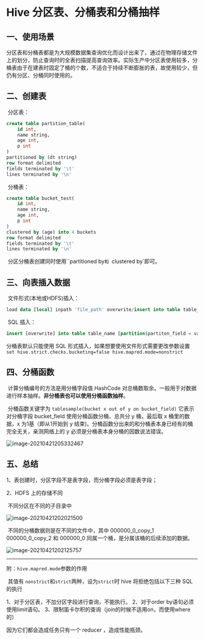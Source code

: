 # Hive 分区表、分桶表和分桶抽样



## 一、使用场景

​	分区表和分桶表都是为大规模数据集查询优化而设计出来了，通过在物理存储文件上的划分，防止查询时的全表扫描提高查询效率。实际生产中分区表使用较多，分桶表由于在建表时固定了桶的个数，不适合于持续不断膨胀的表，故使用较少，但仍有分区、分桶同时使用的。



## 二、创建表

​	分区表：

```sql
create table partition_table(
    id int,
    name string,
    age int,
    p int
)
partitioned by (dt string)
row format delimited
fields terminated by '\t'
lines terminated by '\n'
```

​	分桶表：

```sql
create table bucket_test(
    id int,
    name string,
    age int,
    p int
)
clustered by (age) into 4 buckets
row format delimited
fields terminated by '\t'
lines terminated by '\n'
```

​	分区分桶表创建同时使用``partitioned by`和 `clustered by`即可。



## 三、向表插入数据

​	文件形式(本地或HDFS)插入：

```sql
load data [local] inpath 'file_path' overwrite/insert into table table_name [partition(partiton_field = value)];
```

​	SQL 插入：

```sql
insert [overwrite] into table table_name [partition(partiton_field = value)] select ...;
```

分桶表默认只能使用 SQL 形式插入，如果想要使用文件形式需要更改参数设置`set hive.strict.checks.bucketing=false
hive.mapred.mode=nonstrict`



## 四、分桶函数

​		计算分桶编号的方法是用分桶字段值 HashCode 对总桶数取余。一般用于对数据进行样本抽样。**非分桶表也可以使用分桶函数抽样**。

​		分桶函数关键字为 `tablesample(bucket x out of y on bucket_field)` 它表示对分桶字段 bucket_field 使用分桶函数分桶，总共分 y 桶，最后取 x 桶里的数据，x 为1基（即从1开始到 y 结束)。分桶函数分出来的和分桶表本身已经有的桶完全无关，亲测网络上的 y 必须是分桶表本身分桶的因数说法错误。

![image-20210421205332467](https://i.loli.net/2021/07/08/p5elGoZ8MdgIY1R.png)



## 五、总结

1、表创建时，分区字段不是表字段，而分桶字段必须是表字段；

2、HDFS 上的存储不同

​	不同分区在不同的子目录中

![image-20210421202021500](https://i.loli.net/2021/07/08/Ss27qaRwEKpgeuh.png)

​	不同的分桶数据则是在不同的文件中，其中 000000_0_copy_1 000000_0_copy_2 和 000000_0 同属一个桶，是分属该桶的后续添加的数据。

![image-20210421202125757](https://i.loli.net/2021/07/08/2zwAG3TrkXOya4D.png)

-----------

附：`hive.mapred.mode`参数的作用

​	其值有 `nonstrict`和`strict`两种，设为`strict`时 hive 将拒绝包括以下三种 SQL 的执行

1、对于分区表，不加分区字段进行查询，不能执行。
2、对于order by语句必须使用limit语句。
3、限制笛卡尔积的查询（join的时候不适用on，而使用where的）

因为它们都会造成任务只有一个 reducer ，造成性能瓶颈。
